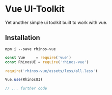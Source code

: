 # Vue UI-Toolkit

Yet another simple ui toolkit built to work with vue.

## Installation
```
npm i --save rhinos-vue
```

```javascript
const Vue     = require('vue')
const RhinosUI = require('rhinos-vue')

require('rhinos-vue/assets/less/all.less')

Vue.use(RhinosUI)

// ... further code
```